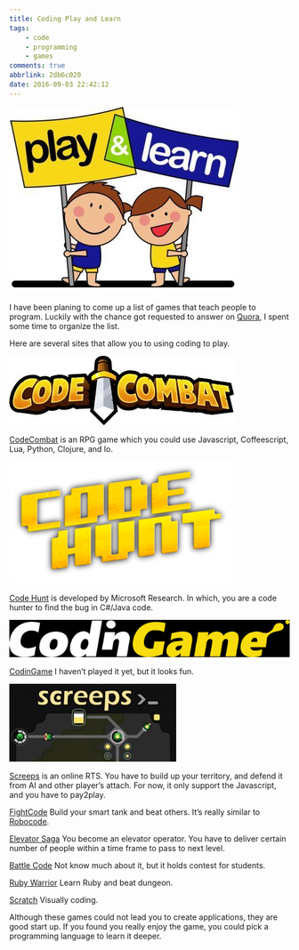 ```yaml
---
title: Coding Play and Learn
tags:
    - code
    - programming
    - games
comments: true
abbrlink: 2db6c020
date: 2016-09-03 22:42:12
---
```


![](\img\play_learn_head.jpg)

I have been planing to come up a list of games that teach people to program. Luckily with the chance got requested to answer on [Quora](https://www.quora.com/Whats-a-good-way-to-learn-how-to-code-very-easily), I spent some time to organize the list.

<!-- more -->

Here are several sites that allow you to using coding to play.

![](\img\play_learn_code_combat.jpeg)

[CodeCombat](https://codecombat.com/) is an RPG game which you could use Javascript, Coffeescript, Lua, Python, Clojure, and Io.

![](\img\play_learn_code_hunt.png)

[Code Hunt](https://www.codehunt.com/) is developed by Microsoft Research. In which, you are a code hunter to find the bug in C#/Java code.

![](\img\play_learn_codingame.jpg)

[CodinGame](https://www.codingame.com/start) I haven’t played it yet, but it looks fun.

![](\img\play_learn_creeps.jpg)

[Screeps](https://screeps.com/) is an online RTS. You have to build up your territory, and defend it from AI and other player’s attach. For now, it only support the Javascript, and you have to pay2play.

[FightCode](http://fightcodegame.com/) Build your smart tank and beat others. It’s really similar to [Robocode](http://robocode.sourceforge.net/).

[Elevator Saga](http://play.elevatorsaga.com/) You become an elevator operator. You have to deliver certain number of people within a time frame to pass to next level.

[Battle Code](https://www.battlecode.org/) Not know much about it, but it holds contest for students.

[Ruby Warrior](https://www.bloc.io/ruby-warrior/#/warriors) Learn Ruby and beat dungeon.

[Scratch](https://scratch.mit.edu/) Visually coding.

Although these games could not lead you to create applications, they are good start up. If you found you really enjoy the game, you could pick a programming language to learn it deeper.
